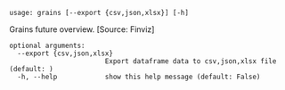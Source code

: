 ```
usage: grains [--export {csv,json,xlsx}] [-h]
```

Grains future overview. [Source: Finviz]

```
optional arguments:
  --export {csv,json,xlsx}
                        Export dataframe data to csv,json,xlsx file (default: )
  -h, --help            show this help message (default: False)
```
